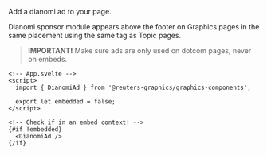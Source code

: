 Add a dianomi ad to your page.

Dianomi sponsor module appears above the footer on Graphics pages in the same placement using the same tag as Topic pages.

> **IMPORTANT!** Make sure ads are only used on dotcom pages, never on embeds.

```svelte
<!-- App.svelte -->
<script>
  import { DianomiAd } from '@reuters-graphics/graphics-components';

  export let embedded = false;
</script>

<!-- Check if in an embed context! -->
{#if !embedded}
  <DianomiAd />
{/if}
```